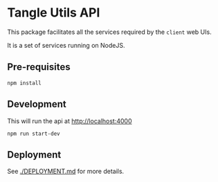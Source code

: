 # Tangle Utils API

This package facilitates all the services required by the `client` web UIs.

It is a set of services running on NodeJS.

## Pre-requisites

```shell
npm install
```

## Development

This will run the api at <http://localhost:4000>

```shell
npm run start-dev
```

## Deployment

See [./DEPLOYMENT.md](./DEPLOYMENT.md) for more details.
